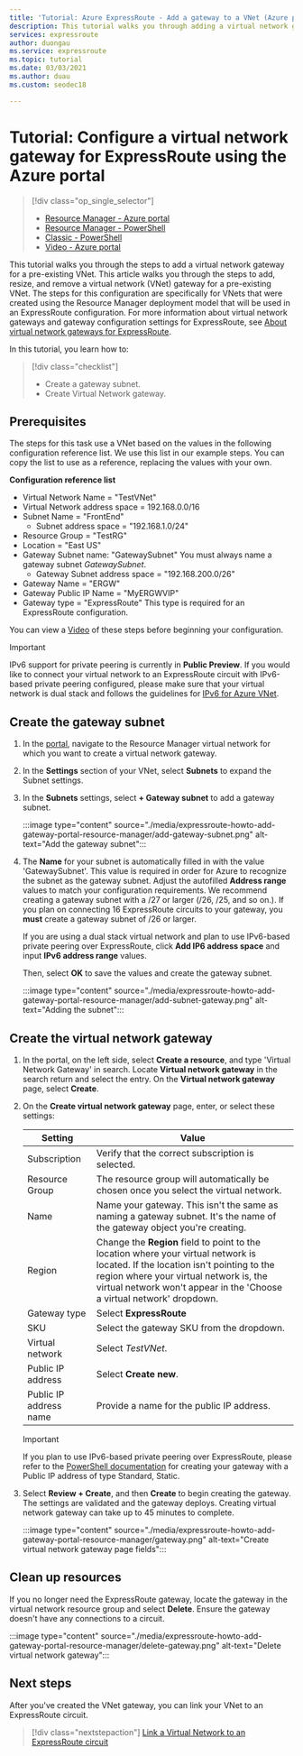 ```yaml
---
title: 'Tutorial: Azure ExpressRoute - Add a gateway to a VNet (Azure portal)'
description: This tutorial walks you through adding a virtual network gateway to a VNet for ExpressRoute using the Azure portal.
services: expressroute
author: duongau
ms.service: expressroute
ms.topic: tutorial
ms.date: 03/03/2021
ms.author: duau
ms.custom: seodec18

---
```

# Tutorial: Configure a virtual network gateway for ExpressRoute using the Azure portal
> [!div class="op_single_selector"]
> * [Resource Manager - Azure portal](expressroute-howto-add-gateway-portal-resource-manager.md)
> * [Resource Manager - PowerShell](expressroute-howto-add-gateway-resource-manager.md)
> * [Classic - PowerShell](expressroute-howto-add-gateway-classic.md)
> * [Video - Azure portal](https://azure.microsoft.com/documentation/videos/azure-expressroute-how-to-create-a-vpn-gateway-for-your-virtual-network)
> 

This tutorial walks you through the steps to add a virtual network gateway for a pre-existing VNet. This article walks you through the steps to add, resize, and remove a virtual network (VNet) gateway for a pre-existing VNet. The steps for this configuration are specifically for VNets that were created using the Resource Manager deployment model that will be used in an ExpressRoute configuration. For more information about virtual network gateways and gateway configuration settings for ExpressRoute, see [About virtual network gateways for ExpressRoute](expressroute-about-virtual-network-gateways.md). 

In this tutorial, you learn how to:
> [!div class="checklist"]
> - Create a gateway subnet.
> - Create Virtual Network gateway.

## Prerequisites

The steps for this task use a VNet based on the values in the following configuration reference list. We use this list in our example steps. You can copy the list to use as a reference, replacing the values with your own.

**Configuration reference list**

* Virtual Network Name = "TestVNet"
* Virtual Network address space = 192.168.0.0/16
* Subnet Name = "FrontEnd" 
	* Subnet address space = "192.168.1.0/24"
* Resource Group = "TestRG"
* Location = "East US"
* Gateway Subnet name: "GatewaySubnet" You must always name a gateway subnet *GatewaySubnet*.
	* Gateway Subnet address space = "192.168.200.0/26"
* Gateway Name = "ERGW"
* Gateway Public IP Name = "MyERGWVIP"
* Gateway type = "ExpressRoute" This type is required for an ExpressRoute configuration.

You can view a [Video](https://azure.microsoft.com/documentation/videos/azure-expressroute-how-to-create-a-vpn-gateway-for-your-virtual-network) of these steps before beginning your configuration.

> [!IMPORTANT]
> IPv6 support for private peering is currently in **Public Preview**. If you would like to connect your virtual network to an ExpressRoute circuit with IPv6-based private peering configured, please make sure that your virtual network is dual stack and follows the guidelines for [IPv6 for Azure VNet](../virtual-network/ipv6-overview.md).
> 
> 

## Create the gateway subnet

1. In the [portal](https://portal.azure.com), navigate to the Resource Manager virtual network for which you want to create a virtual network gateway.
1. In the **Settings** section of your VNet, select **Subnets** to expand the Subnet settings.
1. In the **Subnets** settings, select **+ Gateway subnet** to add a gateway subnet. 
   
    :::image type="content" source="./media/expressroute-howto-add-gateway-portal-resource-manager/add-gateway-subnet.png" alt-text="Add the gateway subnet":::

1. The **Name** for your subnet is automatically filled in with the value 'GatewaySubnet'. This value is required in order for Azure to recognize the subnet as the gateway subnet. Adjust the autofilled **Address range** values to match your configuration requirements. We recommend creating a gateway subnet with a /27 or larger (/26, /25, and so on.). If you plan on connecting 16 ExpressRoute circuits to your gateway, you **must** create a gateway subnet of /26 or larger.

    If you are using a dual stack virtual network and plan to use IPv6-based private peering over ExpressRoute, click **Add IP6 address space** and input **IPv6 address range** values.

    Then, select **OK** to save the values and create the gateway subnet.

    :::image type="content" source="./media/expressroute-howto-add-gateway-portal-resource-manager/add-subnet-gateway.png" alt-text="Adding the subnet":::

## Create the virtual network gateway

1. In the portal, on the left side, select **Create a resource**, and type 'Virtual Network Gateway' in search. Locate **Virtual network gateway** in the search return and select the entry. On the **Virtual network gateway** page, select **Create**.
1. On the **Create virtual network gateway** page, enter, or select these settings:

    | Setting | Value |
    | --------| ----- |
    | Subscription | Verify that the correct subscription is selected. |
    | Resource Group | The resource group will automatically be chosen once you select the virtual network. | 
    | Name | Name your gateway. This isn't the same as naming a gateway subnet. It's the name of the gateway object you're creating.|
    | Region | Change the **Region** field to point to the location where your virtual network is located. If the location isn't pointing to the region where your virtual network is, the virtual network won't appear in the 'Choose a virtual network' dropdown. |
    | Gateway type | Select **ExpressRoute**|
    | SKU | Select the gateway SKU from the dropdown. |
    | Virtual network | Select *TestVNet*. |
    | Public IP address | Select **Create new**.|
    | Public IP address name | Provide a name for the public IP address. |

    > [!IMPORTANT]
    > If you plan to use IPv6-based private peering over ExpressRoute, please refer to the [PowerShell documentation](https://docs.microsoft.com/azure/expressroute/expressroute-howto-add-gateway-resource-manager) for creating your gateway with a Public IP address of type Standard, Static.
    > 
    > 

1. Select **Review + Create**, and then **Create** to begin creating the gateway. The settings are validated and the gateway deploys. Creating virtual network gateway can take up to 45 minutes to complete.

    :::image type="content" source="./media/expressroute-howto-add-gateway-portal-resource-manager/gateway.png" alt-text="Create virtual network gateway page fields":::

## Clean up resources

If you no longer need the ExpressRoute gateway, locate the gateway in the virtual network resource group and select **Delete**. Ensure the gateway doesn't have any connections to a circuit.

:::image type="content" source="./media/expressroute-howto-add-gateway-portal-resource-manager/delete-gateway.png" alt-text="Delete virtual network gateway":::

## Next steps
After you've created the VNet gateway, you can link your VNet to an ExpressRoute circuit. 

> [!div class="nextstepaction"]
> [Link a Virtual Network to an ExpressRoute circuit](expressroute-howto-linkvnet-portal-resource-manager.md)
